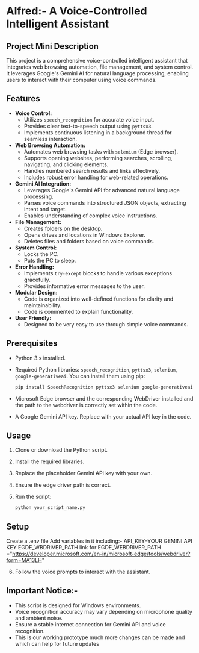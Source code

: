 # Alfred:- A Voice-Controlled Intelligent Assistant

## Project Mini Description

This project is a comprehensive voice-controlled intelligent assistant that integrates web browsing automation, file management, and system control. It leverages Google's Gemini AI for natural language processing, enabling users to interact with their computer using voice commands.

## Features

* **Voice Control:**
    * Utilizes `speech_recognition` for accurate voice input.
    * Provides clear text-to-speech output using `pyttsx3`.
    * Implements continuous listening in a background thread for seamless interaction.
* **Web Browsing Automation:**
    * Automates web browsing tasks with `selenium` (Edge browser).
    * Supports opening websites, performing searches, scrolling, navigating, and clicking elements.
    * Handles numbered search results and links effectively.
    * Includes robust error handling for web-related operations.
* **Gemini AI Integration:**
    * Leverages Google's Gemini API for advanced natural language processing.
    * Parses voice commands into structured JSON objects, extracting intent and target.
    * Enables understanding of complex voice instructions.
* **File Management:**
    * Creates folders on the desktop.
    * Opens drives and locations in Windows Explorer.
    * Deletes files and folders based on voice commands.
* **System Control:**
    * Locks the PC.
    * Puts the PC to sleep.
* **Error Handling:**
    * Implements `try-except` blocks to handle various exceptions gracefully.
    * Provides informative error messages to the user.
* **Modular Design:**
    * Code is organized into well-defined functions for clarity and maintainability.
    * Code is commented to explain functionality.
* **User Friendly:**
    * Designed to be very easy to use through simple voice commands.

## Prerequisites

* Python 3.x installed.
* Required Python libraries: `speech_recognition`, `pyttsx3`, `selenium`, `google-generativeai`. You can install them using pip:

    ```bash
    pip install SpeechRecognition pyttsx3 selenium google-generativeai
    ```

* Microsoft Edge browser and the corresponding WebDriver installed and the path to the webdriver is correctly set within the code.
* A Google Gemini API key. Replace with your actual API key in the code.

## Usage

1.  Clone or download the Python script.
2.  Install the required libraries.
3.  Replace the placeholder Gemini API key with your own.
4.  Ensure the edge driver path is correct.
5.  Run the script:

    ```bash
    python your_script_name.py
    ```
## Setup
Create a .env file 
Add variables in it including:-
API_KEY=YOUR GEMINI API KEY
EGDE_WBDRIVER_PATH 
link for EGDE_WEBDRIVER_PATH ="https://developer.microsoft.com/en-in/microsoft-edge/tools/webdriver?form=MA13LH"


6.  Follow the voice prompts to interact with the assistant.

## Important Notice:-

* This script is designed for Windows environments.
* Voice recognition accuracy may vary depending on microphone quality and ambient noise.
* Ensure a stable internet connection for Gemini API and voice recognition.
* This is our working prototype much more changes can be made and which can help for future updates 
